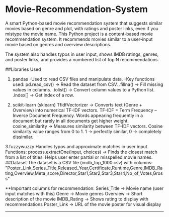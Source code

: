# Movie-Recommendation-System
A smart Python-based movie recommendation system that suggests similar movies based on genre and plot, with ratings and poster links, even if you mistype the movie name.
This Python project is a content-based movie recommendation system.
It recommends movies similar to a user-input movie based on genres and overview descriptions.

The system also handles typos in user input, shows IMDB ratings, genres, and poster links, and provides a numbered list of top N recommendations.

##Libraries Used
1. pandas
-Used to read CSV files and manipulate data.
-Key functions used:
   pd.read_csv() → Read the dataset from CSV.
  .fillna() → Fill missing values in columns.
  .tolist() → Convert column values to a Python list.
  .index[] → Get index of a row.
   
2. scikit-learn (sklearn)
  TfidfVectorizer → Converts text (Genre + Overview) into numerical TF-IDF vectors.
    TF-IDF = Term Frequency – Inverse Document Frequency.
    Words appearing frequently in a document but rarely in all documents get higher weight.
  cosine_similarity → Measures similarity between TF-IDF vectors.
    Cosine similarity value ranges from 0 to 1.
    1 → perfectly similar, 0 → completely dissimilar.

3.fuzzywuzzy
  Handles typos and approximate matches in user input.
  Functions:
    process.extractOne(input, choices) → Finds the closest match from a list of titles.
    Helps user enter partial or misspelled movie names.
##Dataset
  The dataset is a CSV file (imdb_top_1000.csv) with columns:
"Poster_Link,Series_Title,Released_Year,Certificate,Runtime,Genre,IMDB_Rating,Overview,Meta_score,Director,Star1,Star2,Star3,Star4,No_of_Votes,Gross"

**Important columns for recommendation:
    Series_Title → Movie name (user input matches with this)
    Genre → Movie genres
    Overview → Short description of the movie
    IMDB_Rating → Shows rating to display with recommendations
    Poster_Link → URL of the movie poster for visual display
********************************************************************************************************************
    
